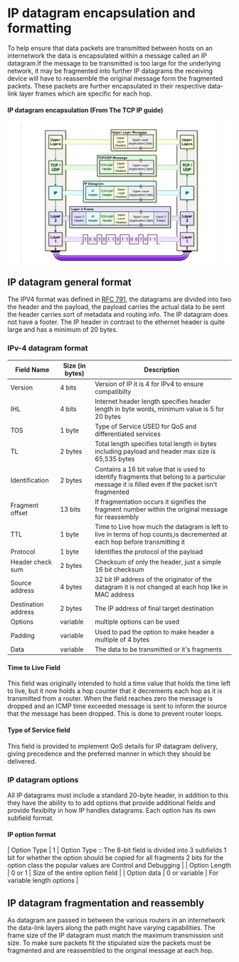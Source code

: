 # IP datagram encapsulation and formatting

To help ensure that data packets are transmitted between hosts on an internetwork the data
is encapsulated within a message called an IP datagram.If the message to be transmitted is
too large for the underlying network, it may be fragmented into further IP datagrams the 
receiving device will have to reassemble the original message form the fragmented packets.
These packets are further encapsulated in their respective data-link layer frames which are
specific for each hop.

#### IP datagram encapsulation (From The TCP IP guide)
![IP datagram encapsulation](ip_datagram_encapsulation.png)

## IP datagram general format

The IPV4 format was defined in [RFC 791](https://tools.ietf.org/html/rfc791), the datagrams
are divided into two the header and the payload, the payload carries the actual data to be 
sent the header carries sort of metadata and routing info. The IP datagram does not have 
a footer. The IP header in contrast to the ethernet header is quite large and has a minimum
of 20 bytes.

### IPv-4 datagram format

| Field Name 	| Size (in bytes) 	| Description 					|
|---		|---			|--						|
| Version 	| 4 bits		| Version of IP it is 4 for IPv4 to ensure compatibilty|
| IHL		| 4 bits		| Internet header length specifies header length in byte words, minimum value is 5 for 20 bytes |
| TOS		| 1 byte		| Type of Service USED for QoS and differentiated services|
| TL		| 2 bytes		| Total length specifies total length in bytes including payload and header max size is 65,535 bytes |
| Identification | 2 bytes		| Contains  a 16 bit value that is used to identify fragments that belong to a particular message it is filled even if the packet isn't fragmented| Flags 	| 3 bits	| DF (Option to disable fragmentation) MF (more fragments are yet to come, set to zero for last fragment and unfragmented datagrams) and the other bit is reserved |
| Fragment offset | 13 bits	| If fragmentation occurs it signifies the fragment number within the original message for reassembly |
| TTL	| 1 byte | Time to Live how much the datagram is left to live in terms of hop counts,is decremented at each hop before transmitting it|
| Protocol | 1 byte | Identifies the protocol of the payload |
| Header check sum | 2 bytes | Checksum of only the header, just a simple 16 bit checksum |
| Source address | 4 bytes | 32 bit IP address of the originator of the datagram it is not changed at each hop like in MAC address |
| Destination address | 2 bytes | The IP address of final target destination |
| Options | variable | multiple options can be used |
| Padding | variable | Used to pad the option to make header a multiple of 4 bytes |
| Data | variable | The data to be transmitted or it's fragments|

#### Time to Live Field

This field was originally intended to hold a time value that holds the time left to live, but
it now holds a hop counter that it decrements each hop as it is transmitted from a router.
When the field reaches zero the message is dropped and an ICMP time exceeded message is sent
to inform the source that the message has been dropped. This is done to prevent router loops.

#### Type of Service field

This field is provided to implement QoS details for IP datagram delivery, giving precedence 
and the preferred manner in which they should be delivered.

### IP datagram options

All IP datagrams must include a standard 20-byte header, in addition to this they have the
ability to to add options that provide additional fields and provide flexibilty in how IP 
handles datagrams. Each option has its own subfield format.

#### IP option format

| Option Type | 1 | Option Type :: The 8-bit field is divided into 3 subfields 1 bit for whether the option should be copied for all fragments 2 bits for the option class the popular values are Control and Debugging |
| Option Length | 0 or 1 	|	Size of the entire option field |
| Option data	| 0 or variable |  	For variable length options	|

## IP datagram fragmentation and reassembly

As datagram are passed in between the various routers in an internetwork the data-link layers
along the path might have varying capabilities. The frame size of the IP datagram must match
the maximum transmission unit size. To make sure packets fit the stipulated size the packets
must be fragmented and are reassembled to the original message at each hop.
